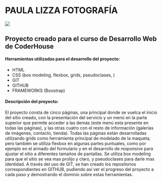  # PAULA LIZZA FOTOGRAFÍA

[![](https://mir-s3-cdn-cf.behance.net/projects/404/d7492b133236709.Y3JvcCwxMzgwLDEwODAsMTAsMA.gif)](https://mir-s3-cdn-cf.behance.net/projects/404/d7492b133236709.Y3JvcCwxMzgwLDEwODAsMTAsMA.gif)

## Proyecto creado para el curso de Desarrollo Web de CoderHouse

#### Herramientas utilizadas para el desarrollo del proyecto:
- HTML
- CSS (box modeling, flexbox, grids, pseudoclases, )
- GIT
- GITHUB
- FRAMEWORKS (Boostrap)


#### Descripción del proyecto:
El proyecto consta de cinco páginas, una principal donde se vuelca el inicio del sitio creado, con la presentación del servicio y un menú en la parte superior que permite acceder a las demás (este menú esta presente en todas las páginas), y las otras cuatro con el resto de información (galerías de imágenes, contacto, tienda). Todas las páginas están desarrolladas utilizando grids como herramienta principal de modelado de la maqueta, pero también se utiliza flexbox en algunas partes puntuales, como por ejemplo en el armado del formulario y en el desarrollo de responsive para ajustar el sitio a diferentes tamaños de pantallas. Se utiliza box modeling para que el sitio se vea mas prolijo y claro, y pseudoclases para darle mas identidad.
A través del uso de GIT, se han creado los repositorios correspondientes en GITHUB, pudiendo así ver el progreso del proyecto a cada paso y demostrando el dominio sobre estas herramientas. 
